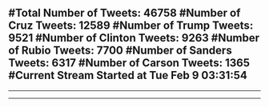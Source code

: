 #Total Number of Tweets: 46758 
#Number of Cruz Tweets: 12589
#Number of Trump Tweets: 9521
#Number of Clinton Tweets: 9263
#Number of Rubio Tweets: 7700
#Number of Sanders Tweets: 6317
#Number of Carson Tweets: 1365
#Current Stream Started at Tue Feb  9 03:31:54
---
---
---
